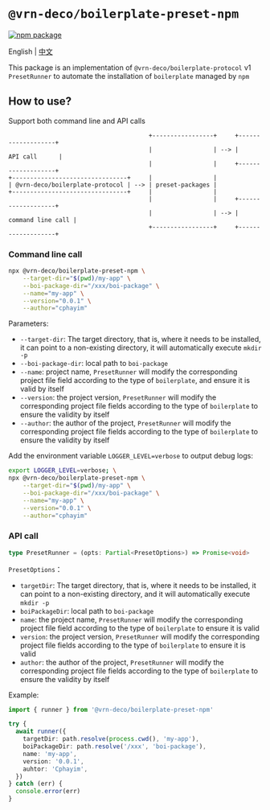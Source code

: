 # `@vrn-deco/boilerplate-preset-npm`

[![npm package](https://badgen.net/npm/v/@vrn-deco/boilerplate-preset-npm)](https://www.npmjs.com/package/@vrn-deco/boilerplate-preset-npm)

English | [中文](./README_zh.md)

This package is an implementation of `@vrn-deco/boilerplate-protocol` v1 `PresetRunner` to automate the installation of `boilerplate` managed by `npm`

## How to use?

Support both command line and API calls

```
                                       +-----------------+     +-------------------+
                                       |                 | --> |     API call      |
                                       |                 |     +-------------------+
+--------------------------------+     |                 |
| @vrn-deco/boilerplate-protocol | --> | preset-packages |
+--------------------------------+     |                 |
                                       |                 |     +-------------------+
                                       |                 | --> | command line call |
                                       +-----------------+     +-------------------+
```

### Command line call

```sh
npx @vrn-deco/boilerplate-preset-npm \
	--target-dir="$(pwd)/my-app" \
	--boi-package-dir="/xxx/boi-package" \
	--name="my-app" \
	--version="0.0.1" \
	--author="cphayim"
```

Parameters:

- `--target-dir`: The target directory, that is, where it needs to be installed, it can point to a non-existing directory, it will automatically execute `mkdir -p`
- `--boi-package-dir`: local path to `boi-package`
- `--name`: project name, `PresetRunner` will modify the corresponding project file field according to the type of `boilerplate`, and ensure it is valid by itself
- `--version`: the project version, `PresetRunner` will modify the corresponding project file fields according to the type of `boilerplate` to ensure the validity by itself
- `--author`: the author of the project, `PresetRunner` will modify the corresponding project file fields according to the type of `boilerplate` to ensure the validity by itself

Add the environment variable `LOGGER_LEVEL=verbose` to output debug logs:

```sh
export LOGGER_LEVEL=verbose; \
npx @vrn-deco/boilerplate-preset-npm \
	--target-dir="$(pwd)/my-app" \
	--boi-package-dir="/xxx/boi-package" \
	--name="my-app" \
	--version="0.0.1" \
	--author="cphayim"
```

### API call

```ts
type PresetRunner = (opts: Partial<PresetOptions>) => Promise<void>
```

`PresetOptions`：

- `targetDir`: The target directory, that is, where it needs to be installed, it can point to a non-existing directory, and it will automatically execute `mkdir -p`
- `boiPackageDir`: local path to `boi-package`
- `name`: the project name, `PresetRunner` will modify the corresponding project file field according to the type of `boilerplate` to ensure it is valid
- `version`: the project version, `PresetRunner` will modify the corresponding project file fields according to the type of `boilerplate` to ensure it is valid
- `author`: the author of the project, `PresetRunner` will modify the corresponding project file fields according to the type of `boilerplate` to ensure the validity by itself

Example:

```ts
import { runner } from '@vrn-deco/boilerplate-preset-npm'

try {
  await runner({
    targetDir: path.resolve(process.cwd(), 'my-app'),
    boiPackageDir: path.resolve('/xxx', 'boi-package'),
    name: 'my-app',
    version: '0.0.1',
    auhtor: 'Cphayim',
  })
} catch (err) {
  console.error(err)
}
```
